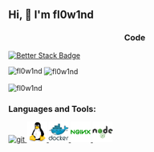 ## Hi, 👋  I'm fl0w1nd

<h3 align="center">Code</h3>

<p align="left">
</p>

[![Better Stack Badge](https://uptime.betterstack.com/status-badges/v1/monitor/uspe.svg)](https://fl0api.betteruptime.com)

<p><img align="left" src="https://github-readme-stats.vercel.app/api/top-langs?username=fl0w1nd&show_icons=true&locale=en&layout=compact" alt="fl0w1nd" /></p>

<p>&nbsp;<img align="center" src="https://github-readme-stats.vercel.app/api?username=fl0w1nd&show_icons=true&locale=en" alt="fl0w1nd" /></p>

<p><img align="center" src="https://github-readme-streak-stats.herokuapp.com/?user=fl0w1nd&" alt="fl0w1nd" /></p>

<h3 align="left">Languages and Tools:</h3>
<p align="left">
  <a href="https://git-scm.com/" target="_blank" rel="noreferrer">
    <img src="https://www.vectorlogo.zone/logos/git-scm/git-scm-icon.svg" alt="git" width="40" height="40"/>
  </a>
  <a href="https://www.linux.org/" target="_blank" rel="noreferrer">
    <img src="https://raw.githubusercontent.com/devicons/devicon/master/icons/linux/linux-original.svg" alt="linux" width="40" height="40"/>
  </a>
  <a href="https://www.docker.com/" target="_blank" rel="noreferrer">
    <img src="https://raw.githubusercontent.com/devicons/devicon/master/icons/docker/docker-original-wordmark.svg" alt="docker" width="40" height="40"/>
  </a>
  <a href="https://www.nginx.com" target="_blank" rel="noreferrer">
    <img src="https://raw.githubusercontent.com/devicons/devicon/master/icons/nginx/nginx-original.svg" alt="nginx" width="40" height="40"/>
  </a>
  <a href="https://nodejs.org" target="_blank" rel="noreferrer">
    <img src="https://raw.githubusercontent.com/devicons/devicon/master/icons/nodejs/nodejs-original-wordmark.svg" alt="nodejs" width="40" height="40"/>
  </a>
</p>
